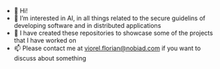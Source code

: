 - 👋 Hi!
- 👀 I’m interested in AI, in all things related to the secure guidelins of developing software and in distributed applications
- 💞️ I have created these repositories to showcase some of the projects that I have worked on
- 📫 Please contact me at viorel.florian@nobiad.com if you want to discuss about something
<!---
florian092/florian092 is a ✨ special ✨ repository because its `README.md` (this file) appears on your GitHub profile.
You can click the Preview link to take a look at your changes.
--->
